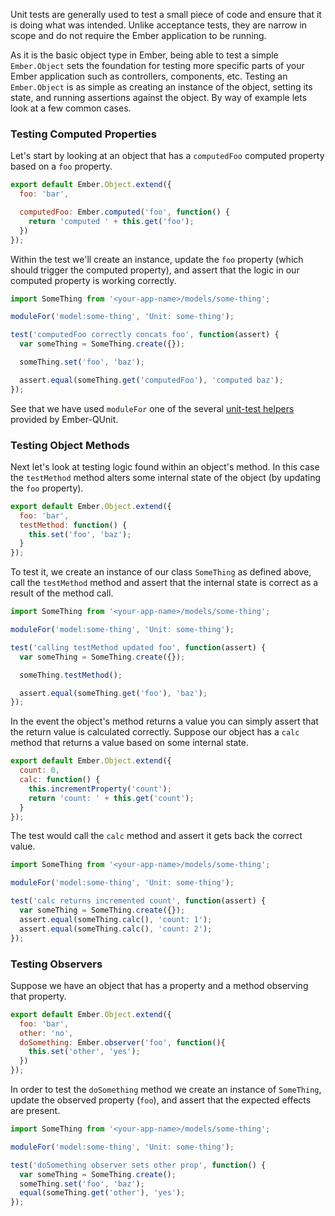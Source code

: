 Unit tests are generally used to test a small piece of code and ensure that it
is doing what was intended. Unlike acceptance tests, they are narrow in scope
and do not require the Ember application to be running.

As it is the basic object type in Ember, being able to test a simple
`Ember.Object` sets the foundation for testing more specific parts of your
Ember application such as controllers, components, etc. Testing an `Ember.Object`
is as simple as creating an instance of the object, setting its state, and
running assertions against the object. By way of example lets look at a few
common cases.

### Testing Computed Properties

Let's start by looking at an object that has a `computedFoo` computed property
based on a `foo` property.

```javascript {data-filename=app/models/some-thing.js}
export default Ember.Object.extend({
  foo: 'bar',

  computedFoo: Ember.computed('foo', function() {
    return 'computed ' + this.get('foo');
  })
});
```

Within the test we'll create an instance, update the `foo` property (which
should trigger the computed property), and assert that the logic in our
computed property is working correctly.

```javascript {data-filename=tests/unit/models/some-thing-test.js}
import SomeThing from '<your-app-name>/models/some-thing';

moduleFor('model:some-thing', 'Unit: some-thing');

test('computedFoo correctly concats foo', function(assert) {
  var someThing = SomeThing.create({});

  someThing.set('foo', 'baz');

  assert.equal(someThing.get('computedFoo'), 'computed baz');
});
```

See that we have used `moduleFor` one of the several [unit-test helpers](../unit-test-helpers/) provided
by Ember-QUnit.

### Testing Object Methods

Next let's look at testing logic found within an object's method. In this case
the `testMethod` method alters some internal state of the object (by updating
the `foo` property).

```javascript {data-filename=app/models/some-thing.js}
export default Ember.Object.extend({
  foo: 'bar',
  testMethod: function() {
    this.set('foo', 'baz');
  }
});
```

To test it, we create an instance of our class `SomeThing` as defined above,
call the `testMethod` method and assert that the internal state is correct as a
result of the method call.

```javascript {data-filename=tests/unit/models/some-thing-test.js}
import SomeThing from '<your-app-name>/models/some-thing';

moduleFor('model:some-thing', 'Unit: some-thing');

test('calling testMethod updated foo', function(assert) {
  var someThing = SomeThing.create({});

  someThing.testMethod();

  assert.equal(someThing.get('foo'), 'baz');
});
```

In the event the object's method returns a value you can simply assert that the
return value is calculated correctly. Suppose our object has a `calc` method
that returns a value based on some internal state.

```javascript {data-filename=app/models/some-thing.js}
export default Ember.Object.extend({
  count: 0,
  calc: function() {
    this.incrementProperty('count');
    return 'count: ' + this.get('count');
  }
});
```

The test would call the `calc` method and assert it gets back the correct value.

```javascript {data-filename=tests/unit/models/some-thing-test.js}
import SomeThing from '<your-app-name>/models/some-thing';

moduleFor('model:some-thing', 'Unit: some-thing');

test('calc returns incremented count', function(assert) {
  var someThing = SomeThing.create({});
  assert.equal(someThing.calc(), 'count: 1');
  assert.equal(someThing.calc(), 'count: 2');
});
```

### Testing Observers

Suppose we have an object that has a property and a method observing that property.

```javascript {data-filename=app/models/some-thing.js}
export default Ember.Object.extend({
  foo: 'bar',
  other: 'no',
  doSomething: Ember.observer('foo', function(){
    this.set('other', 'yes');
  })
});
```

In order to test the `doSomething` method we create an instance of `SomeThing`,
update the observed property (`foo`), and assert that the expected effects are present.

```javascript {data-filename=tests/unit/models/some-thing-test.js}
import SomeThing from '<your-app-name>/models/some-thing';

moduleFor('model:some-thing', 'Unit: some-thing');

test('doSomething observer sets other prop', function() {
  var someThing = SomeThing.create();
  someThing.set('foo', 'baz');
  equal(someThing.get('other'), 'yes');
});
```

<!-- eof - needed for pages that end in a code block  -->
